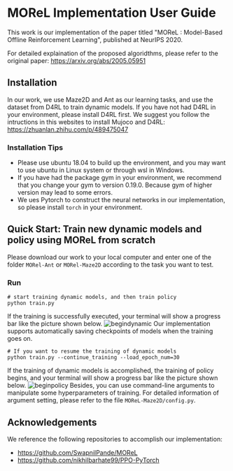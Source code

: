 # MOReL Implementation User Guide

This work is our implementation of the paper titled "MOReL : Model-Based Offline Reinforcement Learning", published at NeurIPS 2020.

For detailed explaination of the proposed algoridthms, please refer to the original paper: https://arxiv.org/abs/2005.05951

## Installation

In our work, we use Maze2D and Ant as our learning tasks, and use the dataset from D4RL to train dynamic models.
If you have not had D4RL in your environment, please install D4RL first. We suggest you follow the intructions in this websites to install Mujoco and D4RL:
https://zhuanlan.zhihu.com/p/489475047

### Installation Tips

- Please use ubuntu 18.04 to build up the environment, and you may want to use ubuntu in Linux system or through wsl in Windows.
- If you have had the package gym in your environment, we recommend that you change your gym to version 0.19.0. Because gym of higher version may lead to some errors.
- We ues Pytorch to construct the neural networks in our implementation, so please install `torch` in your environment.

## Quick Start: Train new dynamic models and policy using MOReL from scratch

Please download our work to your local computer and enter one of the folder `MORel-Ant` or `MORel-Maze2D` according to the task you want to test.

### Run
```shell
# start training dynamic models, and then train policy 
python train.py
```
If the training is successfully executed, your terminal will show a progress bar like the picture shown below.
![begindynamic](https://github.com/sonicokuo/MOReL/assets/73321093/7ef96769-e8a6-495a-8274-c30664025b6d)
Our implementation supports automatically saving checkpoints of models when the training goes on.  
```shell
# If you want to resume the training of dynamic models
python train.py --continue_training --load_epoch_num=30
```
If the training of dynamic models is accomplished, the training of policy begins, and your terminal will show a progress bar like the picture shown below.
![beginpolicy](https://github.com/sonicokuo/MOReL/assets/73321093/48044214-abc6-4158-9e15-5ec7d893fb5f)
Besides, you can use command-line arguments to manipulate some hyperparameters of training. For detailed information of argument setting, please refer to the file `MOReL-Maze2D/config.py`.

## Acknowledgements

We reference the following repositories to accomplish our implementation:
- https://github.com/SwapnilPande/MOReL
- https://github.com/nikhilbarhate99/PPO-PyTorch


